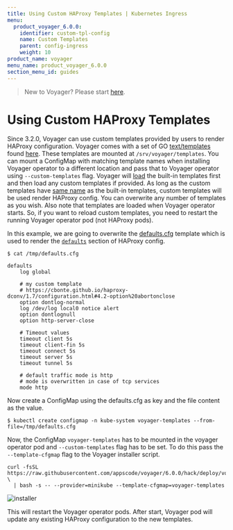```yaml
---
title: Using Custom HAProxy Templates | Kubernetes Ingress
menu:
  product_voyager_6.0.0:
    identifier: custom-tpl-config
    name: Custom Templates
    parent: config-ingress
    weight: 10
product_name: voyager
menu_name: product_voyager_6.0.0
section_menu_id: guides
---
```

> New to Voyager? Please start [here](/products/voyager/6.0.0/concepts/overview).

# Using Custom HAProxy Templates

Since 3.2.0, Voyager can use custom templates provided by users to render HAProxy configuration. Voyager comes with a set of GO [text/templates](https://golang.org/pkg/text/template/) found [here](https://github.com/appscode/voyager/tree/6.0.0/hack/docker/voyager/templates). These templates are mounted at `/srv/voyager/templates`. You can mount a ConfigMap with matching template names when installing Voyager operator to a different location and pass that to Voyager operator using `--custom-templates` flag. Voyager will [load](https://github.com/appscode/voyager/blob/3ae30cd023ff8fa6301d2656bf9fbc5765529691/pkg/haproxy/template.go#L40) the built-in templates first and then load any custom templates if provided. As long as the custom templates have [same name](https://golang.org/pkg/text/template/#Template.ParseGlob) as the built-in templates, custom templates will be used render HAProxy config. You can overwrite any number of templates as you wish. Also note that templates are loaded when Voyager operator starts. So, if you want to reload custom templates, you need to restart the running Voyager operator pod (not HAProxy pods).

In this example, we are going to overwrite the [defaults.cfg](https://raw.githubusercontent.com/appscode/voyager/6.0.0/hack/docker/voyager/templates/defaults.cfg) template which is used to render the [`defaults`](https://github.com/appscode/voyager/blob/3ae30cd023ff8fa6301d2656bf9fbc5765529691/hack/docker/voyager/templates/haproxy.cfg#L6) section of HAProxy config.

```console
$ cat /tmp/defaults.cfg

defaults
	log global

	# my custom template
	# https://cbonte.github.io/haproxy-dconv/1.7/configuration.html#4.2-option%20abortonclose
	option dontlog-normal
	log /dev/log local0 notice alert
	option dontlognull
	option http-server-close

	# Timeout values
	timeout client 5s
	timeout client-fin 5s
	timeout connect 5s
	timeout server 5s
	timeout tunnel 5s

	# default traffic mode is http
	# mode is overwritten in case of tcp services
	mode http
```

Now create a ConfigMap using the defaults.cfg as key and the file content as the value.

```console
$ kubectl create configmap -n kube-system voyager-templates --from-file=/tmp/defaults.cfg
```

Now, the ConfigMap `voyager-templates` has to be mounted in the voyager operator pod and `--custom-templates` flag has to be set. To do this pass the `--template-cfgmap` flag to the Voyager installer script.

```console
curl -fsSL https://raw.githubusercontent.com/appscode/voyager/6.0.0/hack/deploy/voyager.sh \
  | bash -s -- --provider=minikube --template-cfgmap=voyager-templates
```

![installer](/products/voyager/6.0.0/images/ingress/configuration/custom-template/installer.png)

This will restart the Voyager operator pods. After start, Voyager pod will update any existing HAProxy configuration to the new templates.
